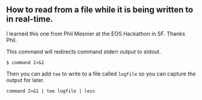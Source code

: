## How to read from a file while it is being written to in real-time.
I learned this one from Phil Mesnier at the EOS Hackathon in SF. Thanks Phil.


This command will redirects command stderr output to stdout.

    $ command 2>&1


Then you can add `tee` to write to a file called `logfile` so you can capture the output for later.

    command 2>&1 | tee logfile | less
